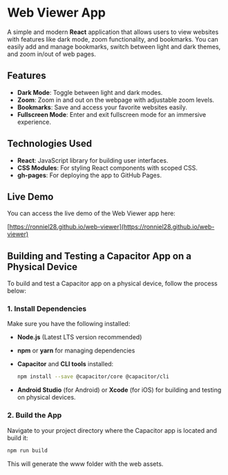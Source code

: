 # Web Viewer App

A simple and modern **React** application that allows users to view websites with features like dark mode, zoom functionality, and bookmarks. You can easily add and manage bookmarks, switch between light and dark themes, and zoom in/out of web pages.

## Features

- **Dark Mode**: Toggle between light and dark modes.
- **Zoom**: Zoom in and out on the webpage with adjustable zoom levels.
- **Bookmarks**: Save and access your favorite websites easily.
- **Fullscreen Mode**: Enter and exit fullscreen mode for an immersive experience.

## Technologies Used

- **React**: JavaScript library for building user interfaces.
- **CSS Modules**: For styling React components with scoped CSS.
- **gh-pages**: For deploying the app to GitHub Pages.

## Live Demo

You can access the live demo of the Web Viewer app here:

[https://ronniel28.github.io/web-viewer](https://ronniel28.github.io/web-viewer)

## Building and Testing a Capacitor App on a Physical Device
To build and test a Capacitor app on a physical device, follow the process below:

### 1. Install Dependencies
Make sure you have the following installed:
- **Node.js** (Latest LTS version recommended)
- **npm** or **yarn** for managing dependencies
- **Capacitor** and **CLI tools** installed:
  ```bash
  npm install --save @capacitor/core @capacitor/cli
  ```

- **Android Studio** (for Android) or **Xcode** (for iOS) for building and testing on physical devices.

### 2. Build the App
Navigate to your project directory where the Capacitor app is located and build it:

  ```bash
  npm run build

  ```

  This will generate the www folder with the web assets.
